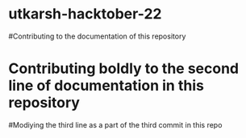 # utkarsh-hacktober-22
#Contributing to the documentation of this repository
# Contributing boldly to the second line of documentation in this repository
#Modiying the third line as a part of the third commit in this repo
